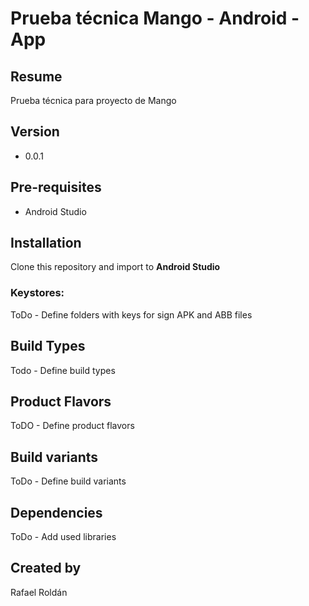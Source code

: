 # Prueba técnica Mango - Android - App

## Resume

Prueba técnica para proyecto de Mango

## Version

- 0.0.1

## Pre-requisites

* Android Studio

## Installation

Clone this repository and import to **Android Studio**

### Keystores:

ToDo - Define folders with keys for sign APK and ABB files

## Build Types

Todo - Define build types

## Product Flavors

ToDO - Define product flavors

## Build variants

ToDo - Define build variants

## Dependencies

ToDo - Add used libraries

## Created by

Rafael Roldán
